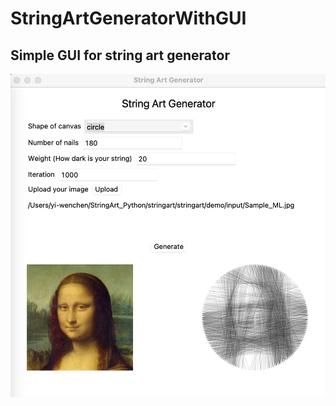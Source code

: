 # StringArtGeneratorWithGUI
## Simple GUI for string art generator
![alt text](https://github.com/flyselena15/StringArtGeneratorWithGUI/blob/main/demo/GUI.png)
